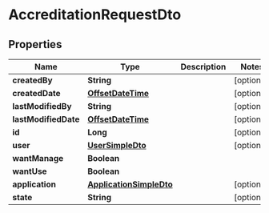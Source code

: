 # AccreditationRequestDto

## Properties
Name | Type | Description | Notes
------------ | ------------- | ------------- | -------------
**createdBy** | **String** |  |  [optional]
**createdDate** | [**OffsetDateTime**](OffsetDateTime.md) |  |  [optional]
**lastModifiedBy** | **String** |  |  [optional]
**lastModifiedDate** | [**OffsetDateTime**](OffsetDateTime.md) |  |  [optional]
**id** | **Long** |  |  [optional]
**user** | [**UserSimpleDto**](UserSimpleDto.md) |  |  [optional]
**wantManage** | **Boolean** |  | 
**wantUse** | **Boolean** |  | 
**application** | [**ApplicationSimpleDto**](ApplicationSimpleDto.md) |  |  [optional]
**state** | **String** |  |  [optional]
